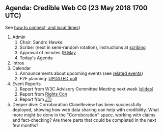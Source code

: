 ## Agenda: Credible Web CG (23 May 2018 1700 UTC)

See [how to connect, and local times)](../how-to-connect.md)

1. Admin
    1. Chair: Sandro Hawke
    1. Scribe: (next in semi-random rotation), instructions at [scribing](../scribing.html)
    1. Approval of minutes ([9 May](../minutes/20180509.html)
    1. Today's Agenda
1. Intros
1. Calendar
    1. Announcements about upcoming events (see [related events](https://calendar.google.com/calendar/embed?src=certifiedcontentcoalition.org_9cd49bitubv0sicvpt6gvf9km0%40group.calendar.google.com))
    1. F2F planning: [UPDATED poll](https://doodle.com/poll/qudimieecq8kapdn)
1. Event Reports
    1. Report from W3C Advisory Committee Meeting next week ([slides](<http://hawke.org/talk-ac-2018>))
    1. Report from [Rights Con](https://www.rightscon.org/toronto/)
    2. Report from [JTI](https://www.cen.eu/News/Workshops/Pages/WS-2018-004.aspx)
1. Deeper dive: Corroboration
    ClaimReview has been successfully deployed, showing how web data sharing can help with credibility.  What more might be done in the "Corroboration" space, working with claims and fact-checking?  Are there parts that could be completed in the next few months?